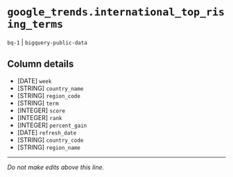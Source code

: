 # `google_trends.international_top_rising_terms`
`bq-1` | `bigquery-public-data`

## Column details
* [DATE]      `week`
* [STRING]    `country_name`
* [STRING]    `region_code`
* [STRING]    `term`
* [INTEGER]   `score`
* [INTEGER]   `rank`
* [INTEGER]   `percent_gain`
* [DATE]      `refresh_date`
* [STRING]    `country_code`
* [STRING]    `region_name`

-------------------------------------------------------------------------------
*Do not make edits above this line.*
